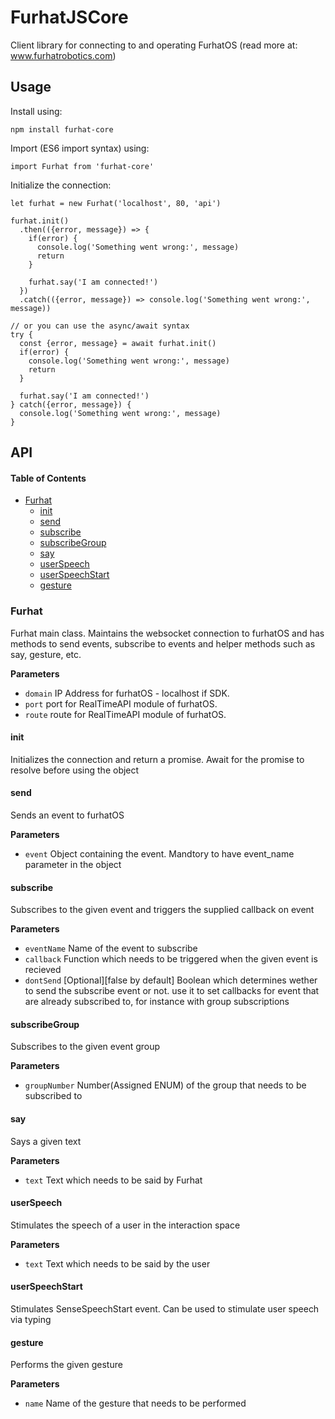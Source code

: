 # FurhatJSCore

Client library for connecting to and operating FurhatOS (read more at: www.furhatrobotics.com)

## Usage

Install using:

    npm install furhat-core

Import (ES6 import syntax) using:

    import Furhat from 'furhat-core'

Initialize the connection:

    let furhat = new Furhat('localhost', 80, 'api')

    furhat.init()
      .then(({error, message}) => {
        if(error) {
          console.log('Something went wrong:', message)
          return
        }
        
        furhat.say('I am connected!')
      })
      .catch(({error, message}) => console.log('Something went wrong:', message))
      
    // or you can use the async/await syntax
    try {
      const {error, message} = await furhat.init()
      if(error) {
        console.log('Something went wrong:', message)
        return
      }
      
      furhat.say('I am connected!')
    } catch({error, message}) {
      console.log('Something went wrong:', message)
    }

## API

<!-- Generated by documentation.js. Update this documentation by updating the source code. -->

#### Table of Contents

-   [Furhat](#furhat)
    -   [init](#init)
    -   [send](#send)
    -   [subscribe](#subscribe)
    -   [subscribeGroup](#subscribegroup)
    -   [say](#say)
    -   [userSpeech](#userspeech)
    -   [userSpeechStart](#userspeechstart)
    -   [gesture](#gesture)

### Furhat

Furhat main class. Maintains the websocket connection to furhatOS and
has methods to send events, subscribe to events and helper methods such as say,
gesture, etc.

**Parameters**

-   `domain`  IP Address for furhatOS - localhost if SDK.
-   `port`  port for RealTimeAPI module of furhatOS.
-   `route`  route for RealTimeAPI module of furhatOS.

#### init

Initializes the connection and return a promise. Await for the promise to resolve before
using the object

#### send

Sends an event to furhatOS

**Parameters**

-   `event`  Object containing the event. Mandtory to have event_name parameter in the object

#### subscribe

Subscribes to the given event and triggers the supplied callback on event

**Parameters**

-   `eventName`  Name of the event to subscribe
-   `callback`  Function which needs to be triggered when the given event is recieved
-   `dontSend`  [Optional][false by default] Boolean which determines wether to send
    the subscribe event or not. use it to set callbacks for event that are already subscribed to,
    for instance with group subscriptions

#### subscribeGroup

Subscribes to the given event group

**Parameters**

-   `groupNumber`  Number(Assigned ENUM) of the group that needs to be subscribed to

#### say

Says a given text

**Parameters**

-   `text`  Text which needs to be said by Furhat

#### userSpeech

Stimulates the speech of a user in the interaction space

**Parameters**

-   `text`  Text which needs to be said by the user

#### userSpeechStart

Stimulates SenseSpeechStart event. Can be used to stimulate user speech via typing

#### gesture

Performs the given gesture

**Parameters**

-   `name`  Name of the gesture that needs to be performed
